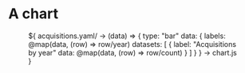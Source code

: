 # A chart

<figure>
${
  acquisitions.yaml/
  → (data) => {
    type: "bar"
    data: {
      labels: @map(data, (row) => row/year)
      datasets: [
        {
          label: "Acquisitions by year"
          data: @map(data, (row) => row/count)
        }
      ]
    }
  } 
  → chart.js
}
</figure>
